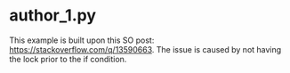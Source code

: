 # author_1.py

This example is built upon this SO post: https://stackoverflow.com/q/13590663.
The issue is caused by not having the lock prior to the if condition.